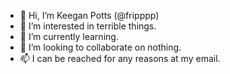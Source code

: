 - 👋 Hi, I’m Keegan Potts (@fripppp)
- 👀 I’m interested in terrible things.
- 🌱 I’m currently learning.
- 💞️ I’m looking to collaborate on nothing.
- 📫 I can be reached for any reasons at my email.

<!---
fripppp/fripppp is a ✨ special ✨ repository because its `README.md` (this file) appears on your GitHub profile.
You can click the Preview link to take a look at your changes.
--->
